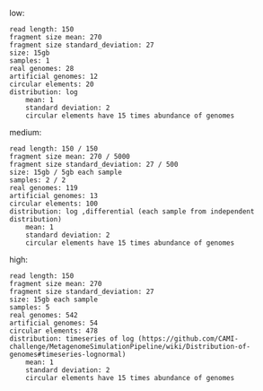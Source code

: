 
low:

    read length: 150
    fragment size mean: 270
    fragment size standard_deviation: 27
    size: 15gb
    samples: 1
    real genomes: 28
    artificial genomes: 12
    circular elements: 20
    distribution: log
        mean: 1
        standard deviation: 2
        circular elements have 15 times abundance of genomes

medium:

    read length: 150 / 150
    fragment size mean: 270 / 5000
    fragment size standard_deviation: 27 / 500
    size: 15gb / 5gb each sample
    samples: 2 / 2
    real genomes: 119
    artificial genomes: 13
    circular elements: 100
    distribution: log ,differential (each sample from independent distribution)
        mean: 1
        standard deviation: 2
        circular elements have 15 times abundance of genomes


high:

    read length: 150
    fragment size mean: 270
    fragment size standard_deviation: 27
    size: 15gb each sample
    samples: 5
    real genomes: 542
    artificial genomes: 54
    circular elements: 478
    distribution: timeseries of log (https://github.com/CAMI-challenge/MetagenomeSimulationPipeline/wiki/Distribution-of-genomes#timeseries-lognormal)
        mean: 1
        standard deviation: 2
        circular elements have 15 times abundance of genomes

